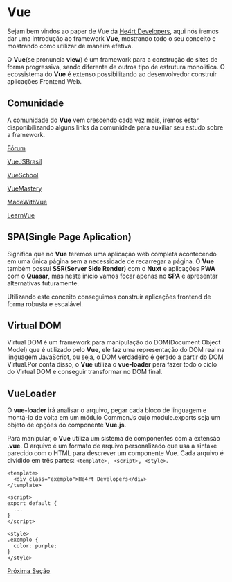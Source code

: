 # Vue

Sejam bem vindos ao paper de Vue da [He4rt Developers](discord.io/He4rt), aqui nós iremos dar uma introdução ao framework **Vue**, mostrando todo o seu conceito e mostrando como utilizar de maneira efetiva.

O **Vue**(se pronuncia **view**) é um framework para a construção de sites de forma progressiva, sendo diferente de outros tipo de estrutura monolítica. O ecossistema do **Vue** é extenso possibilitando ao desenvolvedor construir aplicações Frontend Web.

## Comunidade

A comunidade do **Vue** vem crescendo cada vez mais, iremos estar disponibilizando alguns links da comunidade para auxiliar seu estudo sobre a framework.

[Fórum](https://forum.vuejs.org)

[VueJSBrasil](http://vuejs-brasil.com.br/)

[VueSchool](https://vueschool.io/)

[VueMastery](https://www.vuemastery.com)

[MadeWithVue](https://madewithvuejs.com)

[LearnVue](https://twitter.com/LearnVuejs2)

## SPA(Single Page Aplication)

Significa que no **Vue** teremos uma aplicação web completa acontecendo em uma única página sem a necessidade de recarregar a página. O **Vue** também possui **SSR(Server Side Render)** com o **Nuxt** e aplicações **PWA** com o **Quasar**, mas neste início vamos focar apenas no **SPA** e apresentar alternativas futuramente.

Utilizando este conceito conseguimos construir aplicações frontend de forma robusta e escalável.

## Virtual DOM

Virtual DOM é um framework para manipulação do DOM(Document Object Model) que é utilizado pelo **Vue**, ele faz uma representação do DOM real na linguagem JavaScript, ou seja, o DOM verdadeiro é gerado a partir do DOM Virtual.Por conta disso, o **Vue** utiliza o **vue-loader** para fazer todo o ciclo do Virtual DOM e conseguir transformar no DOM final.

## VueLoader

O **vue-loader** irá analisar o arquivo, pegar cada bloco de linguagem e montá-lo de volta em um módulo CommonJs cujo module.exports seja um objeto de opções do componente **Vue.js**.

Para manipular, o **Vue** utiliza um sistema de componentes com a extensão **.vue**. O arquivo é um formato de arquivo personalizado que usa a sintaxe parecido com o HTML para descrever um componente Vue. Cada arquivo é dividido em três partes: `<template>, <script>, <style>`.

```vue
<template>
  <div class="exemplo">He4rt Developers</div>
</template>

<script>
export default {
  ...
}
</script>

<style>
.exemplo {
  color: purple;
}
</style>
```

[Próxima Seção](./2-VueCLI.md)
